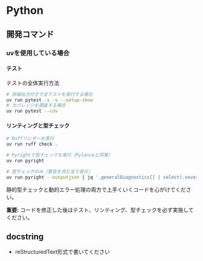 # Python

## 開発コマンド

### uvを使用している場合

#### テスト

テストの全体実行方法

```bash
# 詳細出力付きで全テストを実行する場合
uv run pytest -s -v --setup-show
# カバレッジを調査する場合
uv run pytest --cov
```

#### リンティングと型チェック

```bash
# Ruffリンターを実行
uv run ruff check .

# Pyrightで型チェックを実行（Pylanceと同等）
uv run pyright

# 型チェックのみ（警告を含む全て表示）
uv run pyright --outputjson | jq '.generalDiagnostics[] | select(.severity != "information")'
```

静的型チェックと動的エラー処理の両方で上手くいくコードを心がけてください。

**重要:** コードを修正した後はテスト、リンティング、型チェックを必ず実施してください。

## docstring

- reStructuredText形式で書いてください
